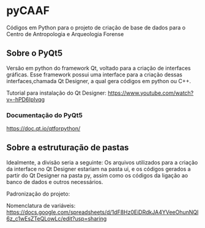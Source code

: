 # pyCAAF
Códigos em Python para o projeto de criação de base de dados para o Centro de Antropologia e Arqueologia Forense


## Sobre o PyQt5 
Versão em python do framework Qt, voltado para a criação de interfaces gráficas. Esse framework possui uma interface para a criação dessas interfaces,chamada Qt Designer, a qual gera códigos em python ou C++. 

Tutorial para instalação do Qt Designer: https://www.youtube.com/watch?v=-hPD6IpIvqg
### Documentação do PyQt5

https://doc.qt.io/qtforpython/

## Sobre a estruturação de pastas
Idealmente, a divisão seria a seguinte: Os arquivos utilizados para a criação da interface no Qt Designer estariam na pasta ui, e os códigos gerados a partir do Qt Designer na pasta py, assim como os códigos da ligação ao banco de dados e outros necessários.

Padronização do projeto:

Nomenclatura de variáveis:
https://docs.google.com/spreadsheets/d/1dF8Hz0EiDRdkJA4YVeeOhunNQl6z_c1wEsZTeQLowLc/edit?usp=sharing

